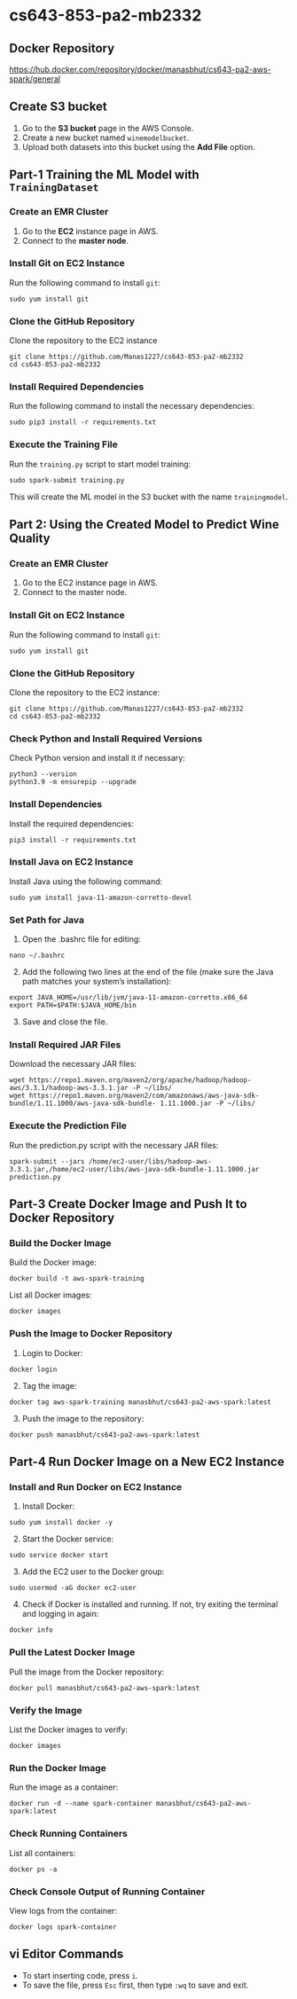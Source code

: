 # cs643-853-pa2-mb2332

## Docker Repository
https://hub.docker.com/repository/docker/manasbhut/cs643-pa2-aws-spark/general

## Create S3 bucket

1. Go to the **S3 bucket** page in the AWS Console.
2. Create a new bucket named `winemodelbucket`.
3. Upload both datasets into this bucket using the **Add File** option.


## Part-1 Training the ML Model with `TrainingDataset`

### Create an EMR Cluster

1. Go to the **EC2** instance page in AWS.
2. Connect to the **master node**.

### Install Git on EC2 Instance

Run the following command to install `git`:
```
sudo yum install git 
```

### Clone the GitHub Repository

Clone the repository to the EC2 instance 
```
git clone https://github.com/Manas1227/cs643-853-pa2-mb2332
cd cs643-853-pa2-mb2332
```

### Install Required Dependencies

Run the following command to install the necessary dependencies:
```
sudo pip3 install -r requirements.txt
```

### Execute the Training File

Run the `training.py` script to start model training:
```
sudo spark-submit training.py
```
This will create the ML model in the S3 bucket with the name `trainingmodel`.


## Part 2: Using the Created Model to Predict Wine Quality

### Create an EMR Cluster
1. Go to the EC2 instance page in AWS.
2. Connect to the master node.

### Install Git on EC2 Instance
Run the following command to install `git`:
```
sudo yum install git 
```

### Clone the GitHub Repository
Clone the repository to the EC2 instance:
```
git clone https://github.com/Manas1227/cs643-853-pa2-mb2332
cd cs643-853-pa2-mb2332
```

### Check Python and Install Required Versions
Check Python version and install it if necessary:
```
python3 --version
python3.9 -m ensurepip --upgrade
```

### Install Dependencies
Install the required dependencies:
```
pip3 install -r requirements.txt
```

### Install Java on EC2 Instance
Install Java using the following command:
```
sudo yum install java-11-amazon-corretto-devel
```

### Set Path for Java
1. Open the .bashrc file for editing:
```
nano ~/.bashrc
```

2. Add the following two lines at the end of the file (make sure the Java path matches your system’s installation):
```
export JAVA_HOME=/usr/lib/jvm/java-11-amazon-corretto.x86_64
export PATH=$PATH:$JAVA_HOME/bin
```

3. Save and close the file.

### Install Required JAR Files
Download the necessary JAR files:
```
wget https://repo1.maven.org/maven2/org/apache/hadoop/hadoop-aws/3.3.1/hadoop-aws-3.3.1.jar -P ~/libs/
wget https://repo1.maven.org/maven2/com/amazonaws/aws-java-sdk-bundle/1.11.1000/aws-java-sdk-bundle- 1.11.1000.jar -P ~/libs/
```

### Execute the Prediction File
Run the prediction.py script with the necessary JAR files:
```
spark-submit --jars /home/ec2-user/libs/hadoop-aws-3.3.1.jar,/home/ec2-user/libs/aws-java-sdk-bundle-1.11.1000.jar prediction.py
```

## Part-3 Create Docker Image and Push It to Docker Repository

### Build the Docker Image
Build the Docker image:
```
docker build -t aws-spark-training
```

List all Docker images:
```
docker images
```

### Push the Image to Docker Repository
1. Login to Docker:
```
docker login
```

2. Tag the image:
```
docker tag aws-spark-training manasbhut/cs643-pa2-aws-spark:latest
```

3. Push the image to the repository:
```
docker push manasbhut/cs643-pa2-aws-spark:latest
```

## Part-4 Run Docker Image on a New EC2 Instance

### Install and Run Docker on EC2 Instance
1. Install Docker:
```
sudo yum install docker -y
```

2. Start the Docker service:
```
sudo service docker start
```

3. Add the EC2 user to the Docker group:
```
sudo usermod -aG docker ec2-user
```

4. Check if Docker is installed and running. If not, try exiting the terminal and logging in again:
```
docker info
```

### Pull the Latest Docker Image
Pull the image from the Docker repository:
```
docker pull manasbhut/cs643-pa2-aws-spark:latest
```

### Verify the Image
List the Docker images to verify:
```
docker images
```

### Run the Docker Image
Run the image as a container:
```
docker run -d --name spark-container manasbhut/cs643-pa2-aws-spark:latest
```

### Check Running Containers
List all containers:
```
docker ps -a
```

### Check Console Output of Running Container
View logs from the container:
```
docker logs spark-container
```

## vi Editor Commands
- To start inserting code, press `i`.
- To save the file, press `Esc` first, then type `:wq` to save and exit.